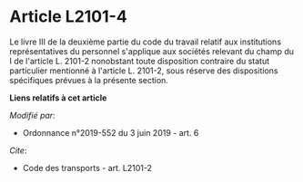 # Article L2101-4

Le livre III de la deuxième partie du code du travail relatif aux institutions représentatives du personnel s'applique aux
sociétés relevant du champ du I de l'article L. 2101-2 nonobstant toute disposition contraire du statut particulier mentionné
à l'article L. 2101-2, sous réserve des dispositions spécifiques prévues à la présente section.

**Liens relatifs à cet article**

_Modifié par_:

  - Ordonnance n°2019-552 du 3 juin 2019 - art. 6

_Cite_:

  - Code des transports - art. L2101-2
